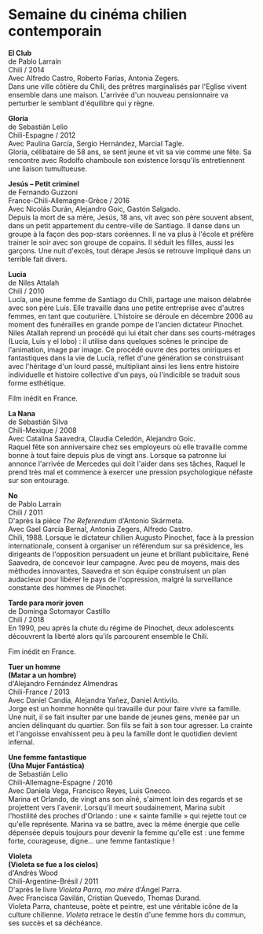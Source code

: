 # Semaine du cinéma chilien contemporain

**El Club**  
de Pablo Larraín  
Chili / 2014  
Avec Alfredo Castro, Roberto Farías, Antonia Zegers.  
Dans une ville côtière du Chili, des prêtres marginalisés par l'Eglise vivent ensemble dans une maison. L'arrivée d'un nouveau pensionnaire va perturber le semblant d'équilibre qui y règne.

**Gloria**  
de Sebastián Lelio  
Chili-Espagne / 2012  
Avec Paulina García, Sergio Hernández, Marcial Tagle.  
Gloria, célibataire de 58 ans, se sent jeune et vit sa vie comme une fête. Sa rencontre avec Rodolfo chamboule son existence lorsqu'ils entretiennent une liaison tumultueuse.

**Jesús – Petit criminel**  
de Fernando Guzzoni  
France-Chili-Allemagne-Grèce / 2016  
Avec Nicolás Durán, Alejandro Goic, Gastón Salgado.  
Depuis la mort de sa mère, Jesús, 18 ans, vit avec son père souvent absent, dans un petit appartement du centre-ville de Santiago. Il danse dans un groupe à la façon des pop-stars coréennes. Il ne va plus à l'école et préfère trainer le soir avec son groupe de copains. Il séduit les filles, aussi les garçons. Une nuit d'excès, tout dérape Jesús se retrouve impliqué dans un terrible fait divers.

**Lucia**  
de Niles Attalah  
Chili / 2010  
Lucía, une jeune femme de Santiago du Chili, partage une maison délabrée avec son père Luis. Elle travaille dans une petite entreprise avec d'autres femmes, en tant que couturière. L'histoire se déroule en décembre 2006 au moment des funérailles en grande pompe de l'ancien dictateur Pinochet. Niles Atallah reprend un procédé qui lui était cher dans ses courts-métrages (Lucía, Luis y el lobo) : il utilise dans quelques scènes le principe de l'animation, image par image. Ce procédé ouvre des portes oniriques et fantastiques dans la vie de Lucía, reflet d'une génération se construisant avec l'héritage d'un lourd passé, multipliant ainsi les liens entre histoire individuelle et histoire collective d'un pays, où l'indicible se traduit sous forme esthétique.

Film inédit en France.

**La Nana**  
de Sebastián Silva  
Chili-Mexique / 2008  
Avec Catalina Saavedra, Claudia Celedón, Alejandro Goic.  
Raquel fête son anniversaire chez ses employeurs où elle travaille comme bonne à tout faire depuis plus de vingt ans. Lorsque sa patronne lui annonce l'arrivée de Mercedes qui doit l'aider dans ses tâches, Raquel le prend très mal et commence à exercer une pression psychologique néfaste sur son entourage.

**No**  
de Pablo Larraín  
Chili / 2011  
D'après la pièce _The Referendum_ d'Antonio Skármeta.  
Avec Gael García Bernal, Antonia Zegers, Alfredo Castro.  
Chili, 1988. Lorsque le dictateur chilien Augusto Pinochet, face à la pression internationale, consent à organiser un référendum sur sa présidence, les dirigeants de l'opposition persuadent un jeune et brillant publicitaire, René Saavedra, de concevoir leur campagne. Avec peu de moyens, mais des méthodes innovantes, Saavedra et son équipe construisent un plan audacieux pour libérer le pays de l'oppression, malgré la surveillance constante des hommes de Pinochet.

**Tarde para morir joven**  
de Dominga Sotomayor Castillo  
Chili / 2018  
En 1990, peu après la chute du régime de Pinochet, deux adolescents découvrent la liberté alors qu'ils parcourent ensemble le Chili.

Fim inédit en France.

**Tuer un homme**  
**(Matar a un hombre)**  
d'Alejandro Fernández Almendras  
Chili-France / 2013  
Avec Daniel Candia, Alejandra Yañez, Daniel Antivilo.  
Jorge est un homme honnête qui travaille dur pour faire vivre sa famille. Une nuit, il se fait insulter par une bande de jeunes gens, menée par un ancien délinquant du quartier. Son fils se fait à son tour agresser. La crainte et l'angoisse envahissent peu à peu la famille dont le quotidien devient infernal.

**Une femme fantastique**  
**(Una Mujer Fantástica)**  
de Sebastián Lelio  
Chili-Allemagne-Espagne / 2016  
Avec Daniela Vega, Francisco Reyes, Luis Gnecco.  
Marina et Orlando, de vingt ans son aîné, s'aiment loin des regards et se projettent vers l'avenir. Lorsqu'il meurt soudainement, Marina subit l'hostilité des proches d'Orlando : une « sainte famille » qui rejette tout ce qu'elle représente. Marina va se battre, avec la même énergie que celle dépensée depuis toujours pour devenir la femme qu'elle est : une femme forte, courageuse, digne... une femme fantastique !

**Violeta**  
**(Violeta se fue a los cielos)**  
d'Andrés Wood  
Chili-Argentine-Brésil / 2011  
D'après le livre _Violeta Parra, ma mère_ d'Ángel Parra.  
Avec Francisca Gavilán, Cristian Quevedo, Thomas Durand.  
Violeta Parra, chanteuse, poète et peintre, est une véritable icône de la culture chilienne. _Violeta_ retrace le destin d'une femme hors du commun, ses succès et sa déchéance.

